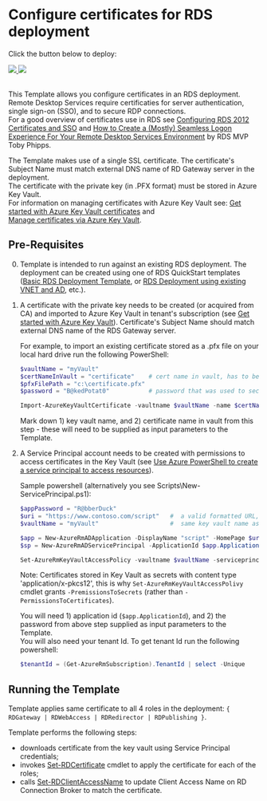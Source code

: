 # Configure certificates for RDS deployment

Click the button below to deploy:

<a href="https://portal.azure.com/#create/Microsoft.Template/uri/https%3A%2F%2Fraw.githubusercontent.com%2FAzure%2Fazure-quickstart-templates%2Fmaster%2Frds-update-certificate%2Fazuredeploy.json" target="_blank">
    <img src="http://azuredeploy.net/deploybutton.png"/>
</a>
<a href="http://armviz.io/#/?load=https%3A%2F%2Fraw.githubusercontent.com%2FAzure%2Fazure-quickstart-templates%2Fmaster%2Frds-update-certificate%2Fazuredeploy.json" target="_blank">
    <img src="http://armviz.io/visualizebutton.png"/>
</a>
<br><br>

This Template allows you configure certificates in an RDS deployment.  
Remote Desktop Services require certificaties for
 server authentication, single sign-on (SSO), and to secure RDP connections.  
 For a good overview of certificates use in RDS see 
 [Configuring RDS 2012 Certificates and SSO](https://ryanmangansitblog.com/2013/03/10/configuring-rds-2012-certificates-and-sso/) and 
 [How to Create a (Mostly) Seamless Logon Experience For Your Remote Desktop Services Environment](http://www.rdsgurus.com/windows-2012-r2-how-to-create-a-mostly-seamless-logon-experience-for-your-remote-desktop-services-environment/) by RDS MVP Toby Phipps.

The Template makes use of a single SSL certificate. The certificate's Subject Name must match external DNS name of RD Gateway server in the deployment.  
The certificate with the private key (in .PFX format) must be stored in Azure Key Vault.  
For information on managing certificates with Azure Key Vault see:  [Get started with Azure Key Vault certificates](https://blogs.technet.microsoft.com/kv/2016/09/26/get-started-with-azure-key-vault-certificates/) and  
[Manage certificates via Azure Key Vault](https://blogs.technet.microsoft.com/kv/2016/09/26/manage-certificates-via-azure-key-vault/).


## Pre-Requisites

0. Template is intended to run against an existing RDS deployment. The deployment can be created using one of RDS QuickStart templates 
   ([Basic RDS Deployment Template](https://github.com/Azure/azure-quickstart-templates/tree/master/rds-deployment), or [RDS Deployment using existing VNET and AD](https://github.com/Azure/azure-quickstart-templates/tree/master/rds-deployment-existing-ad), etc.).

1. A certificate with the private key needs to be created (or acquired from CA) and imported to Azure Key Vault in tenant's subscription
	(see [Get started with Azure Key Vault](https://azure.microsoft.com/en-us/documentation/articles/key-vault-get-started)).
    Certificate's Subject Name should match external DNS name of the RDS Gateway server.

	For example, to import an existing certificate stored as a .pfx file on your local hard drive run the following PowerShell:
	```PowerShell
	$vaultName = "myVault"
	$certNameInVault = "certificate"    # cert name in vault, has to be '^[0-9a-zA-Z-]+$' pattern (digits, letters or dashes only, no spaces)
	$pfxFilePath = "c:\certificate.pfx"
	$password = "B@kedPotat0"           # password that was used to secure the pfx file at the time of export 

	Import-AzureKeyVaultCertificate -vaultname $vaultName -name $certNameInVault -filepath $pfxFilePath -password ($password | convertto-securestring -asplaintext -force)
	```
    Mark down 1) key vault name, and 2) certificate name in vault from this step - these will need to be supplied as input parameters to the Template.

2. A Service Principal account needs to be created with permissions to access certificates in the Key Vault
(see [Use Azure PowerShell to create a service principal to access resources](https://azure.microsoft.com/en-us/documentation/articles/resource-group-authenticate-service-principal/)).

	Sample powershell (alternatively you see Scripts\New-ServicePrincipal.ps1):
	```PowerShell
	$appPassword = "R@bberDuck"
	$uri = "https://www.contoso.com/script"   #  a valid formatted URL, not validated for single-tenant deployments
	$vaultName = "myVault"                    #  same key vault name as in step #1 above

	$app = New-AzureRmADApplication -DisplayName "script" -HomePage $uri -IdentifierUris $uri -password $appPassword
	$sp = New-AzureRmADServicePrincipal -ApplicationId $app.ApplicationId

	Set-AzureRmKeyVaultAccessPolicy -vaultname $vaultName -serviceprincipalname $sp.ApplicationId -permissionstosecrets get
	```

	Note: Certificates stored in Key Vault as secrets with content type 'application/x-pkcs12', this is why 
    `Set-AzureRmKeyVaultAccessPolivy` cmdlet grants `-PremissionsToSecrets` (rather than `-PermissionsToCertificates`).
    
    You will need 1) application id (`$app.ApplicationId`), and 2) the password from above step supplied as input parameters to the Template.  
	You will also need your tenant Id. To get tenant Id run the following powershell:
	```PowerShell
	$tenantId = (Get-AzureRmSubscription).TenantId | select -Unique
	```

## Running the Template

Template applies same certificate to all 4 roles in the deployment: `{ RDGateway | RDWebAccess | RDRedirector | RDPublishing }`.

Template performs the following steps:
+ downloads certificate from the key vault using Service Principal credentials;
+ invokes [Set-RDCertificate](https://technet.microsoft.com/en-us/library/jj215464.aspx) cmdlet to apply the certificate for each of the roles;
+ calls [Set-RDClientAccessName](https://technet.microsoft.com/en-us/library/jj215484.aspx) to update Client Access Name on RD Connection Broker to match the certificate.
